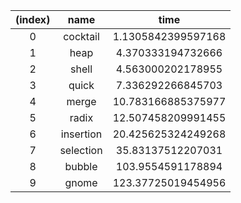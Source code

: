 | (index) |    name   |        time        |
|:-------:|:---------:|:------------------:|
|    0    |  cocktail | 1.1305842399597168 |
|    1    |    heap   | 4.370333194732666  |
|    2    |   shell   | 4.563000202178955  |
|    3    |   quick   | 7.336292266845703  |
|    4    |   merge   | 10.783166885375977 |
|    5    |   radix   | 12.507458209991455 |
|    6    | insertion | 20.425625324249268 |
|    7    | selection | 35.83137512207031  |
|    8    |   bubble  | 103.9554591178894  |
|    9    |   gnome   | 123.37725019454956 |
